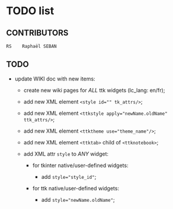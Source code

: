 <!-- encoding: UTF-8 -->

# TODO list

## CONTRIBUTORS

    RS    Raphaël SEBAN

## TODO

* update WIKI doc with new items:

    * create new wiki pages for *ALL* ttk widgets (lc_lang: en/fr);

    * add new XML element `<style id="" tk_attrs/>`;

    * add new XML element `<ttkstyle apply="newName.oldName"
    ttk_attrs/>`;

    * add new XML element `<ttktheme use="theme_name"/>`;

    * add new XML element `<ttktab>` child of `<ttknotebook>`;

    * add XML attr `style` to *ANY* widget:

        * for tkinter native/user-defined widgets:

            * add `style="style_id"`;

        * for ttk native/user-defined widgets:

            * add `style="newName.oldName"`;

